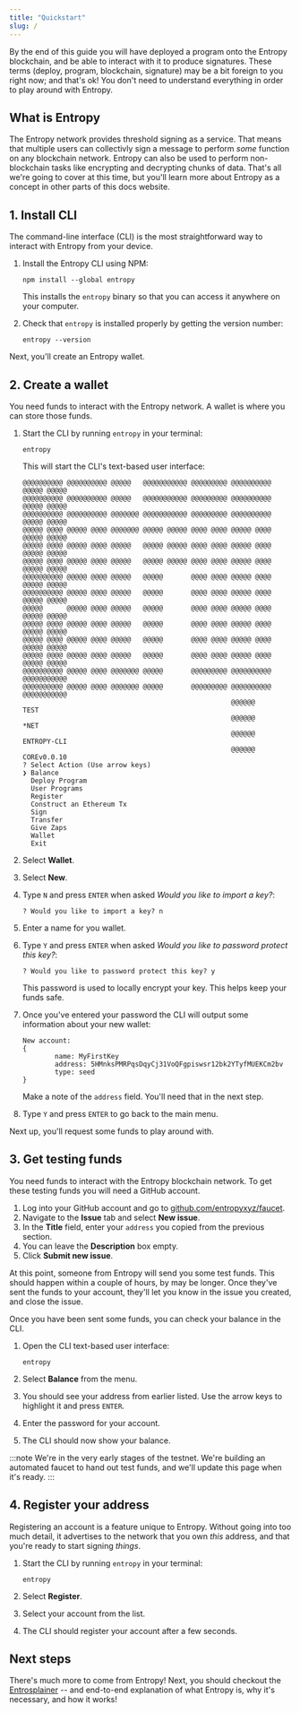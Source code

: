 ```yaml
---
title: "Quickstart"
slug: /
---
```


By the end of this guide you will have deployed a program onto the Entropy blockchain, and be able to interact with it to produce signatures. These terms (deploy, program, blockchain, signature) may be a bit foreign to you right now; and that's ok! You don't need to understand everything in order to play around with Entropy.

## What is Entropy

The Entropy network provides threshold signing as a service. That means that multiple users can collectivly sign a message to perform _some_ function on any blockchain network. Entropy can also be used to perform non-blockchain tasks like encrypting and decrypting chunks of data. That's all we're going to cover at this time, but you'll learn more about Entropy as a concept in other parts of this docs website.

## 1. Install CLI

The command-line interface (CLI) is the most straightforward way to interact with Entropy from your device.

1. Install the Entropy CLI using NPM:

    ```shell
    npm install --global entropy
    ```

    This installs the `entropy` binary so that you can access it anywhere on your computer.

1. Check that `entropy` is installed properly by getting the version number:

    ```shell
    entropy --version
    ```

Next, you'll create an Entropy wallet.

## 2. Create a wallet

You need funds to interact with the Entropy network. A wallet is where you can store those funds.

1. Start the CLI by running `entropy` in your terminal:

    ```
    entropy
    ```

    This will start the CLI's text-based user interface:

    ```plaintext
    @@@@@@@@@@ @@@@@@@@@@ @@@@@   @@@@@@@@@@@ @@@@@@@@@ @@@@@@@@@@ @@@@@ @@@@@
    @@@@@@@@@@ @@@@@@@@@@ @@@@@   @@@@@@@@@@@ @@@@@@@@@ @@@@@@@@@@ @@@@@ @@@@@
    @@@@@@@@@@ @@@@@@@@@@ @@@@@@@ @@@@@@@@@@@ @@@@@@@@@ @@@@@@@@@@ @@@@@ @@@@@
    @@@@@ @@@@ @@@@@ @@@@ @@@@@@@ @@@@@ @@@@@ @@@@ @@@@ @@@@@ @@@@ @@@@@ @@@@@
    @@@@@ @@@@ @@@@@ @@@@ @@@@@   @@@@@ @@@@@ @@@@ @@@@ @@@@@ @@@@ @@@@@ @@@@@
    @@@@@ @@@@ @@@@@ @@@@ @@@@@   @@@@@ @@@@@ @@@@ @@@@ @@@@@ @@@@ @@@@@ @@@@@
    @@@@@@@@@@ @@@@@ @@@@ @@@@@   @@@@@       @@@@ @@@@ @@@@@ @@@@ @@@@@ @@@@@
    @@@@@@@@@@ @@@@@ @@@@ @@@@@   @@@@@       @@@@ @@@@ @@@@@ @@@@ @@@@@ @@@@@
    @@@@@      @@@@@ @@@@ @@@@@   @@@@@       @@@@ @@@@ @@@@@ @@@@ @@@@@ @@@@@
    @@@@@ @@@@ @@@@@ @@@@ @@@@@   @@@@@       @@@@ @@@@ @@@@@ @@@@ @@@@@ @@@@@
    @@@@@ @@@@ @@@@@ @@@@ @@@@@   @@@@@       @@@@ @@@@ @@@@@ @@@@ @@@@@ @@@@@
    @@@@@ @@@@ @@@@@ @@@@ @@@@@   @@@@@       @@@@ @@@@ @@@@@ @@@@ @@@@@ @@@@@
    @@@@@@@@@@ @@@@@ @@@@ @@@@@@@ @@@@@       @@@@@@@@@ @@@@@@@@@@ @@@@@@@@@@@
    @@@@@@@@@@ @@@@@ @@@@ @@@@@@@ @@@@@       @@@@@@@@@ @@@@@@@@@@ @@@@@@@@@@@               
                                                        @@@@@@            TEST               
                                                        @@@@@@            *NET               
                                                        @@@@@@     ENTROPY-CLI               
                                                        @@@@@@     COREv0.0.10
    ? Select Action (Use arrow keys)
    ❯ Balance
      Deploy Program
      User Programs
      Register
      Construct an Ethereum Tx
      Sign
      Transfer
      Give Zaps
      Wallet
      Exit
    ```

1. Select **Wallet**.
1. Select **New**.
1. Type `N` and press `ENTER` when asked _Would you like to import a key?_:

    ```plaintext
    ? Would you like to import a key? n
    ```

1. Enter a name for you wallet.
1. Type `Y` and press `ENTER` when asked _Would you like to password protect this key?_:

    ```
    ? Would you like to password protect this key? y
    ```

    This password is used to locally encrypt your key. This helps keep your funds safe.

1. Once you've entered your password the CLI will output some information about your new wallet:

    ```plaintext
    New account:
    {
            name: MyFirstKey
            address: 5HMnksPMRPqsDqyCj31VoQFgpiswsr12bk2YTyfMUEKCm2bv
            type: seed
    }
    ```

    Make a note of the `address` field. You'll need that in the next step.

1. Type `Y` and press `ENTER` to go back to the main menu.

Next up, you'll request some funds to play around with.

## 3. Get testing funds

You need funds to interact with the Entropy blockchain network. To get these testing funds you will need a GitHub account.

1. Log into your GitHub account and go to [github.com/entropyxyz/faucet](https://github.com/entropyxyz/faucet).
1. Navigate to the **Issue** tab and select **New issue**.
1. In the **Title** field, enter your `address` you copied from the previous section.
1. You can leave the **Description** box empty.
1. Click **Submit new issue**.

At this point, someone from Entropy will send you some test funds. This should happen within a couple of hours, by may be longer. Once they've sent the funds to your account, they'll let you know in the issue you created, and close the issue.

Once you have been sent some funds, you can check your balance in the CLI.

1. Open the CLI text-based user interface:

    ```shell
    entropy
    ```

1. Select **Balance** from the menu.
1. You should see your address from earlier listed. Use the arrow keys to highlight it and press `ENTER`.
1. Enter the password for your account.
1. The CLI should now show your balance.

:::note
We're in the very early stages of the testnet. We're building an automated faucet to hand out test funds, and we'll update this page when it's ready.
:::

## 4. Register your address

Registering an account is a feature unique to Entropy. Without going into too much detail, it advertises to the network that you own _this_ address, and that you're ready to start signing _things_.

1. Start the CLI by running `entropy` in your terminal:

    ```
    entropy
    ```

1. Select **Register**.
1. Select your account from the list.
1. The CLI should register your account after a few seconds.

<!--## 5. Deploy a program-->
<!---->
<!--On the Entropy network, Programs (with a capital P) are small applications that run a particular ruleset. They're similar to _smart-contracts_ on other blockchain networks, but with some key differences. We won't go into too much detail here, however. All you need to know for now is that these Programs control _who_ can sign _what_.-->
<!---->
<!--For this quickstart, we're going to deploy an example program from the Entropy Programs GitHub repository.-->
<!---->
<!--1. -->
<!---->
<!--## 6. Interact with the program.-->
<!---->
<!--1. Do _whatever_ we can do to interact with the program. This is likely just getting a `TRUE` or `FALSE` bool back from the chain.-->

## Next steps

There's much more to come from Entropy! Next, you should checkout the [Entrosplainer](./entrosplainer.md) -- and end-to-end explanation of what Entropy is, why it's necessary, and how it works!
